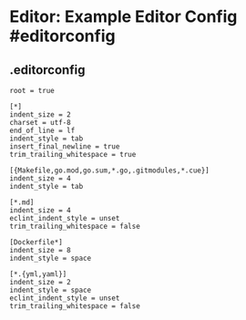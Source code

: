 # Editor: Example Editor Config #editorconfig

## .editorconfig

```editorconfig
root = true

[*]
indent_size = 2
charset = utf-8
end_of_line = lf
indent_style = tab
insert_final_newline = true
trim_trailing_whitespace = true

[{Makefile,go.mod,go.sum,*.go,.gitmodules,*.cue}]
indent_size = 4
indent_style = tab

[*.md]
indent_size = 4
eclint_indent_style = unset
trim_trailing_whitespace = false

[Dockerfile*]
indent_size = 8
indent_style = space

[*.{yml,yaml}]
indent_size = 2
indent_style = space
eclint_indent_style = unset
trim_trailing_whitespace = false
```


